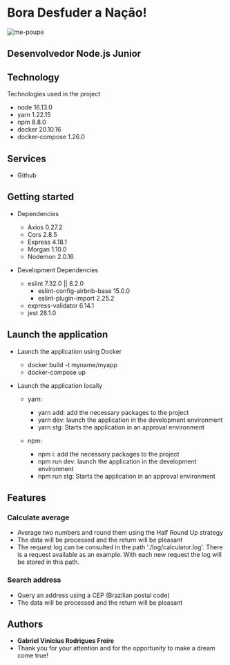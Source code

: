 # Bora Desfuder a Nação!

![me-poupe](https://user-images.githubusercontent.com/63867838/171801259-6e92ff91-704c-4fa4-a58c-0762dab96f4a.png)

##  Desenvolvedor Node.js Junior

##  Technology 

Technologies used in the project

* node            16.13.0
* yarn            1.22.15
* npm             8.8.0
* docker          20.10.16
* docker-compose  1.26.0

##  Services

* Github

##  Getting started

* Dependencies
  - Axios         0.27.2
  - Cors          2.8.5
  - Express       4.18.1
  - Morgan        1.10.0
  - Nodemon       2.0.16

* Development Dependencies
  - eslint                      7.32.0 || 8.2.0
    - eslint-config-airbnb-base 15.0.0
    - eslint-plugin-import      2.25.2
  - express-validator           6.14.1
  - jest                        28.1.0
  
##  Launch the application
  
* Launch the application using Docker
  - docker build -t myname/myapp
  - docker-compose up
  
* Launch the application locally
  - yarn:
    - yarn add: add the necessary packages to the project
    - yarn dev: launch the application in the development environment
    - yarn stg: Starts the application in an approval environment

  - npm:
    - npm i: add the necessary packages to the project
    - npm run dev: launch the application in the development environment
    - npm run stg: Starts the application in an approval environment

## Features

### Calculate average
  - Average two numbers and round them using the Half Round Up strategy
  - The data will be processed and the return will be pleasant
  - The request log can be consulted in the path './log/calculator.log'. There is a request available as an example. With each new request the log will be stored in this path.

### Search address
  - Query an address using a CEP (Brazilian postal code)
  - The data will be processed and the return will be pleasant

##  Authors
  * **Gabriel Vinícius Rodrigues Freire**
  * Thank you for your attention and for the opportunity to make a dream come true!